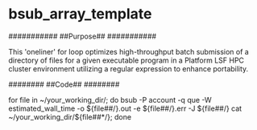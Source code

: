 # bsub_array_template

###########
##Purpose##
###########

This 'oneliner' for loop optimizes high-throughput batch submission of a directory of files for a given executable program in a Platform LSF HPC cluster environment utilizing a regular expression to enhance portability.

########
##Code##
########

for file in ~/your_working_dir/; do bsub -P account -q que -W estimated_wall_time -o ${file##/}.out -e ${file##/}.err -J ${file##/} cat ~/your_working_dir/${file##*/}; done
